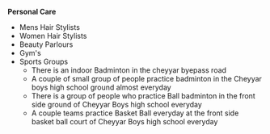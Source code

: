 **Personal Care**
* Mens Hair Stylists
* Women Hair Stylists 
* Beauty Parlours 
* Gym's 
* Sports Groups
    * There is an indoor Badminton in the cheyyar byepass road 
    * A couple of small group of people practice badminton in the Cheyyar boys high school ground almost everyday 
    * There is a group of people who practice Ball badminton in the front side ground of Cheyyar Boys high school everyday
    * A couple teams practice Basket Ball everyday at the front side basket ball court of Cheyyar Boys high school everyday
    
